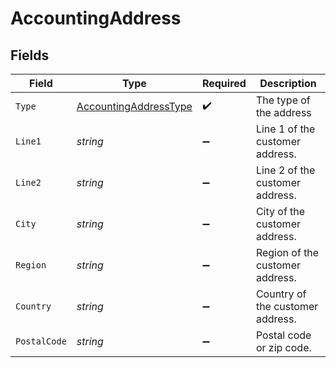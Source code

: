 # AccountingAddress


## Fields

| Field                                                                     | Type                                                                      | Required                                                                  | Description                                                               |
| ------------------------------------------------------------------------- | ------------------------------------------------------------------------- | ------------------------------------------------------------------------- | ------------------------------------------------------------------------- |
| `Type`                                                                    | [AccountingAddressType](../../Models/Components/AccountingAddressType.md) | :heavy_check_mark:                                                        | The type of the address                                                   |
| `Line1`                                                                   | *string*                                                                  | :heavy_minus_sign:                                                        | Line 1 of the customer address.                                           |
| `Line2`                                                                   | *string*                                                                  | :heavy_minus_sign:                                                        | Line 2 of the customer address.                                           |
| `City`                                                                    | *string*                                                                  | :heavy_minus_sign:                                                        | City of the customer address.                                             |
| `Region`                                                                  | *string*                                                                  | :heavy_minus_sign:                                                        | Region of the customer address.                                           |
| `Country`                                                                 | *string*                                                                  | :heavy_minus_sign:                                                        | Country of the customer address.                                          |
| `PostalCode`                                                              | *string*                                                                  | :heavy_minus_sign:                                                        | Postal code or zip code.                                                  |